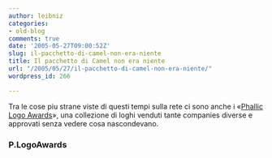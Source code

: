 ```yaml
---
author: leibniz
categories:
- old-blog
comments: true
date: '2005-05-27T09:00:52Z'
slug: il-pacchetto-di-camel-non-era-niente
title: Il pacchetto di Camel non era niente
url: "/2005/05/27/il-pacchetto-di-camel-non-era-niente/"
wordpress_id: 266

---
```

Tra le cose piu strane viste di questi tempi sulla rete ci sono anche i «[Phallic Logo Awards](https://b3ta.com/features/phalliclogoawards/)», una collezione di loghi venduti tante companies diverse e approvati senza vedere cosa nascondevano.  



### P.LogoAwards
